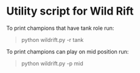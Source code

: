 # Utility script for Wild Rift

To print champions that have tank role run:
> python wildrift.py -r tank

To print champions can play on mid position run:
> python wildrift.py -p mid
